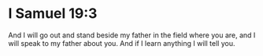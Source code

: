 # I Samuel 19:3

And I will go out and stand beside my father in the field where you are, and I will speak to my father about you. And if I learn anything I will tell you.
